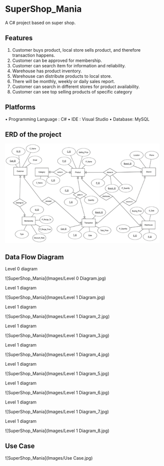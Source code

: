 # SuperShop_Mania
A C# project based on super shop.

## Features

1.	Customer buys product, local store sells product, and therefore transaction happens.
2.	Customer can be approved for membership.
3.	Customer can search item for information and reliability.
4.	Warehouse has product inventory.
5.	Warehouse can distribute products to local store.
6.	There will be monthly, weekly or daily sales report.
7.	Customer can search in different stores for product availability.
8.	Customer can see top selling products of specific category

## Platforms

•	Programming Language :  C#
•	IDE :  Visual Studio
•	Database:  MySQL

## ERD of the project

![SuperShop_Mania](Images/ERD.jpg)

## Data Flow Diagram

Level 0 diagram

![SuperShop_Mania](Images/Level 0 Diagram.jpg)

Level 1 diagram

![SuperShop_Mania](Images/Level 1 Diagram.jpg)

Level 1 diagram

![SuperShop_Mania](Images/Level 1 Diagram_2.jpg)

Level 1 diagram

![SuperShop_Mania](Images/Level 1 Diagram_3.jpg)

Level 1 diagram

![SuperShop_Mania](Images/Level 1 Diagram_4.jpg)

Level 1 diagram

![SuperShop_Mania](Images/Level 1 Diagram_5.jpg)

Level 1 diagram

![SuperShop_Mania](Images/Level 1 Diagram_6.jpg)

Level 1 diagram

![SuperShop_Mania](Images/Level 1 Diagram_7.jpg)

Level 1 diagram

![SuperShop_Mania](Images/Level 1 Diagram_8.jpg)

## Use Case

![SuperShop_Mania](Images/Use Case.jpg)


